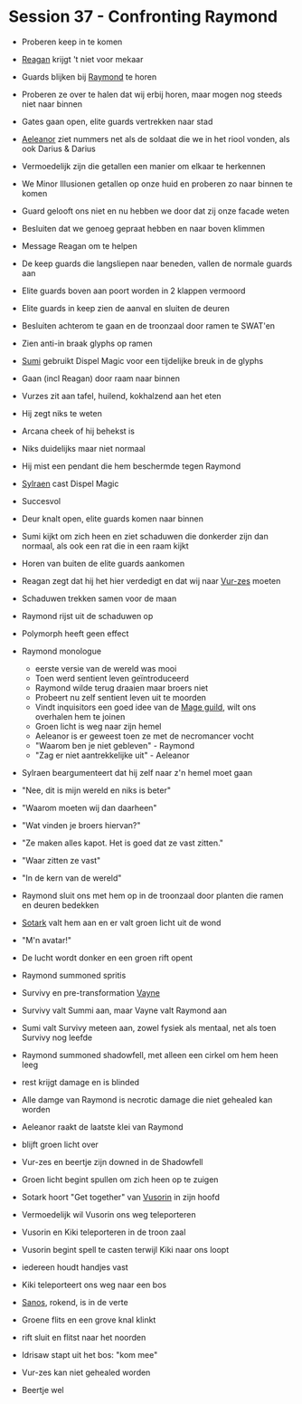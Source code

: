 # Session 37 - Confronting Raymond

- Proberen keep in te komen
- [Reagan](https://bookstack.hemels.me/books/Inquisitors/page/sanos#Reagan%20Staghorn) krijgt 't niet voor mekaar

- Guards blijken bij [Raymond](https://bookstack.hemels.me/books/Inquisitors/page/sanos#Raymond%20Staghorn) te horen
- Proberen ze over te halen dat wij erbij horen, maar mogen nog steeds niet naar binnen

- Gates gaan open, elite guards vertrekken naar stad
- [Aeleanor](https://bookstack.hemels.me/books/Inquisitors/page/aeleanor) ziet nummers net als de soldaat die we in het riool vonden, als ook Darius & Darius
- Vermoedelijk zijn die getallen een manier om elkaar te herkennen

- We Minor Illusionen getallen op onze huid en proberen zo naar binnen te komen
- Guard gelooft ons niet en nu hebben we door dat zij onze facade weten

- Besluiten dat we genoeg gepraat hebben en naar boven klimmen
- Message Reagan om te helpen

- De keep guards die langsliepen naar beneden, vallen de normale guards aan
- Elite guards boven aan poort worden in 2 klappen vermoord

- Elite guards in keep zien de aanval en sluiten de deuren
- Besluiten achterom te gaan en de troonzaal door ramen te SWAT'en
- Zien anti-in braak glyphs op ramen
- [Sumi](https://bookstack.hemels.me/books/Inquisitors/page/sumi) gebruikt Dispel Magic voor een tijdelijke breuk in de glyphs
- Gaan (incl Reagan) door raam naar binnen

- Vurzes zit aan tafel, huilend, kokhalzend aan het eten
- Hij zegt niks te weten
- Arcana cheek of hij behekst is
- Niks duidelijks maar niet normaal

- Hij mist een pendant die hem beschermde tegen Raymond
- [Sylraen](https://bookstack.hemels.me/books/Inquisitors/page/sylraen-morra) cast Dispel Magic
- Succesvol

- Deur knalt open, elite guards komen naar binnen
- Sumi kijkt om zich heen en ziet schaduwen die donkerder zijn dan normaal, als ook een rat die in een raam kijkt

- Horen van buiten de elite guards aankomen
- Reagan zegt dat hij het hier verdedigt en dat wij naar [Vur-zes](https://bookstack.hemels.me/books/Inquisitors/page/sanos#Vur-zes%20Lunzik) moeten

- Schaduwen trekken samen voor de maan
- Raymond rijst uit de schaduwen op

- Polymorph heeft geen effect

- Raymond monologue
    - eerste versie van de wereld was mooi
    - Toen werd sentient leven geïntroduceerd
    - Raymond wilde terug draaien maar broers niet
    - Probeert nu zelf sentient leven uit te moorden
    - Vindt inquisitors een goed idee van de [Mage guild](https://bookstack.hemels.me/books/Inquisitors/page/mage-guild), wilt ons overhalen hem te joinen
    - Groen licht is weg naar zijn hemel
    - Aeleanor is er geweest toen ze met de necromancer vocht
    - "Waarom ben je niet gebleven" - Raymond
    - "Zag er niet aantrekkelijke uit" - Aeleanor

- Sylraen beargumenteert dat hij zelf naar z'n hemel moet gaan
- "Nee, dit is mijn wereld en niks is beter"
- "Waarom moeten wij dan daarheen"

- "Wat vinden je broers hiervan?"
- "Ze maken alles kapot. Het is goed dat ze vast zitten."
- "Waar zitten ze vast"
- "In de kern van de wereld"

- Raymond sluit ons met hem op in de troonzaal door planten die ramen en deuren bedekken

- [Sotark](https://bookstack.hemels.me/books/Inquisitors/page/sotark) valt hem aan en er valt groen licht uit de wond
- "M'n avatar!"

- De lucht wordt donker en een groen rift opent
- Raymond summoned spritis
- Survivy en pre-transformation [Vayne](https://bookstack.hemels.me/books/Inquisitors/page/vayne)
- Survivy valt Summi aan, maar Vayne valt Raymond aan

- Sumi valt Survivy meteen aan, zowel fysiek als mentaal, net als toen Survivy nog leefde

- Raymond summoned shadowfell, met alleen een cirkel om hem heen leeg
- rest krijgt damage en is blinded

- Alle damge van Raymond is necrotic damage die niet gehealed kan worden

- Aeleanor raakt de laatste klei van Raymond
- blijft groen licht over
- Vur-zes en beertje zijn downed in de Shadowfell

- Groen licht begint spullen om zich heen op te zuigen
- Sotark hoort "Get together" van [Vusorin](https://bookstack.hemels.me/books/Inquisitors/page/mage-guild#Vusorin%20Vehares) in zijn hoofd
- Vermoedelijk wil Vusorin ons weg teleporteren

- Vusorin en Kiki teleporteren in de troon zaal
- Vusorin begint spell te casten terwijl Kiki naar ons loopt

- iedereen houdt handjes vast
- Kiki teleporteert ons weg naar een bos

- [Sanos](https://bookstack.hemels.me/books/Inquisitors/page/sanos), rokend, is in de verte
- Groene flits en een grove knal klinkt
- rift sluit en flitst naar het noorden

- Idrisaw stapt uit het bos: "kom mee"
- Vur-zes kan niet gehealed worden
- Beertje wel
